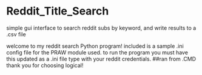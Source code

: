 # Reddit_Title_Search
simple gui interface to search reddit subs by keyword, and write results to a .csv file


welcome to my reddit search Python program! included is a sample .ini config file for the PRAW module used. to run the program you must have this updated as a .ini file type with your reddit credentials.
##ran from .CMD
thank you for choosing logical!
